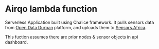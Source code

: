 # Airqo lambda function

Serverless Application built using Chalice framework. It pulls sensors data from [Open Data Durban](http://sensors.opendata.durban/CS/) platform, and uploads them to [Sensors.Africa](https://api.sensors.africa/docs/).


This fuction assumes there are prior nodes & sensor objects in api dashboard.